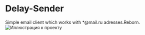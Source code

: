 # Delay-Sender
Simple email client which works with *@mail.ru adresses.Reborn.
![Иллюстрация к проекту](https://WinnieDave/Delay-Sender/raw/Images/MainWindowImage.png)
